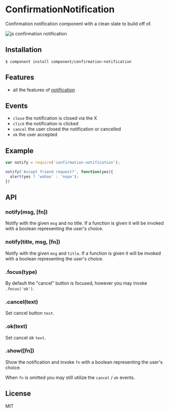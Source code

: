 # ConfirmationNotification

  Confirmation notification component with a clean slate to build off of.

  ![js confirmation notification](http://f.cl.ly/items/2P2H0s3U2m0p1L0C3m1c/Screen%20Shot%202012-08-30%20at%2011.44.16%20AM.png)

## Installation

```
$ component install component/confirmation-notification
```

## Features

  - all the features of [notification](http://github.com/component/notification)

## Events

  - `close` the notification is closed via the X
  - `click` the notification is clicked
  - `cancel` the user closed the notification or cancelled
  - `ok` the user accepted

## Example

```js
var notify = require('confirmation-notification');

notify('Accept friend request?', function(yes){
  alert(yes ? 'wahoo' : 'nope');
})
```

## API

### notify(msg, [fn])

  Notify with the given `msg` and no title. If a
  function is given it will be invoked with a boolean
  representing the user's choice.

### notify(title, msg, [fn])

  Notify with the given `msg` and `title`. If a
  function is given it will be invoked with a boolean
  representing the user's choice.

### .focus(type)

  By default the "cancel" button is focused, however you
  may invoke `.focus('ok')`.

### .cancel(text)

  Set cancel button `text`.

### .ok(text)

  Set cancel ok `text`.

### .show([fn])

  Show the notification and invoke `fn` with
  a boolean representing the user's choice.

  When `fn` is omitted you may still utilize the `cancel` / `ok` events.

## License

  MIT
